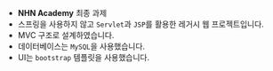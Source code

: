 - **NHN Academy** 최종 과제
- 스프링을 사용하지 않고 `Servlet`과 `JSP`를 활용한 레거시 웹 프로젝트입니다.
- MVC 구조로 설계하였습니다.
- 데이터베이스는 `MySQL`을 사용했습니다.
- UI는 `bootstrap` 템플릿을 사용했습니다.

